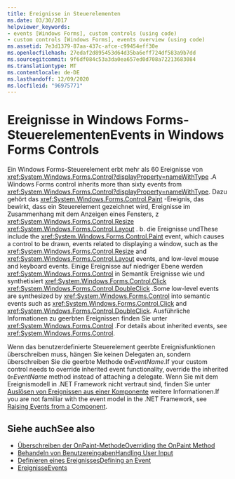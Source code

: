 ```yaml
---
title: Ereignisse in Steuerelementen
ms.date: 03/30/2017
helpviewer_keywords:
- events [Windows Forms], custom controls (using code)
- custom controls [Windows Forms], events overview (using code)
ms.assetid: 7e3d1379-87aa-437c-afce-c99454eff30e
ms.openlocfilehash: 27edaf2d895453d64d35ba6eff724df583a9b7dd
ms.sourcegitcommit: 9f6df084c53a3da0ea657ed0d708a72213683084
ms.translationtype: MT
ms.contentlocale: de-DE
ms.lasthandoff: 12/09/2020
ms.locfileid: "96975771"
---
```

# <a name="events-in-windows-forms-controls"></a><span data-ttu-id="23958-102">Ereignisse in Windows Forms-Steuerelementen</span><span class="sxs-lookup"><span data-stu-id="23958-102">Events in Windows Forms Controls</span></span>

<span data-ttu-id="23958-103">Ein Windows Forms-Steuerelement erbt mehr als 60 Ereignisse von <xref:System.Windows.Forms.Control?displayProperty=nameWithType> .</span><span class="sxs-lookup"><span data-stu-id="23958-103">A Windows Forms control inherits more than sixty events from <xref:System.Windows.Forms.Control?displayProperty=nameWithType>.</span></span> <span data-ttu-id="23958-104">Dazu gehört das <xref:System.Windows.Forms.Control.Paint> -Ereignis, das bewirkt, dass ein Steuerelement gezeichnet wird, Ereignisse im Zusammenhang mit dem Anzeigen eines Fensters, z <xref:System.Windows.Forms.Control.Resize> <xref:System.Windows.Forms.Control.Layout> . b. die Ereignisse und</span><span class="sxs-lookup"><span data-stu-id="23958-104">These include the <xref:System.Windows.Forms.Control.Paint> event, which causes a control to be drawn, events related to displaying a window, such as the <xref:System.Windows.Forms.Control.Resize> and <xref:System.Windows.Forms.Control.Layout> events, and low-level mouse and keyboard events.</span></span> <span data-ttu-id="23958-105">Einige Ereignisse auf niedriger Ebene werden <xref:System.Windows.Forms.Control> in Semantik Ereignisse wie und synthetisiert <xref:System.Windows.Forms.Control.Click> <xref:System.Windows.Forms.Control.DoubleClick> .</span><span class="sxs-lookup"><span data-stu-id="23958-105">Some low-level events are synthesized by <xref:System.Windows.Forms.Control> into semantic events such as <xref:System.Windows.Forms.Control.Click> and <xref:System.Windows.Forms.Control.DoubleClick>.</span></span> <span data-ttu-id="23958-106">Ausführliche Informationen zu geerbten Ereignissen finden Sie unter <xref:System.Windows.Forms.Control> .</span><span class="sxs-lookup"><span data-stu-id="23958-106">For details about inherited events, see <xref:System.Windows.Forms.Control>.</span></span>  
  
 <span data-ttu-id="23958-107">Wenn das benutzerdefinierte Steuerelement geerbte Ereignisfunktionen überschreiben muss, hängen Sie keinen Delegaten an, sondern überschreiben Sie die geerbte Methode `On`*EventName*.</span><span class="sxs-lookup"><span data-stu-id="23958-107">If your custom control needs to override inherited event functionality, override the inherited `On`*EventName* method instead of attaching a delegate.</span></span> <span data-ttu-id="23958-108">Wenn Sie mit dem Ereignismodell in .NET Framework nicht vertraut sind, finden Sie unter [Auslösen von Ereignissen aus einer Komponente](/previous-versions/visualstudio/visual-studio-2013/sh2e3k5z(v=vs.120)) weitere Informationen.</span><span class="sxs-lookup"><span data-stu-id="23958-108">If you are not familiar with the event model in the .NET Framework, see [Raising Events from a Component](/previous-versions/visualstudio/visual-studio-2013/sh2e3k5z(v=vs.120)).</span></span>  
  
## <a name="see-also"></a><span data-ttu-id="23958-109">Siehe auch</span><span class="sxs-lookup"><span data-stu-id="23958-109">See also</span></span>

- [<span data-ttu-id="23958-110">Überschreiben der OnPaint-Methode</span><span class="sxs-lookup"><span data-stu-id="23958-110">Overriding the OnPaint Method</span></span>](overriding-the-onpaint-method.md)
- [<span data-ttu-id="23958-111">Behandeln von Benutzereingaben</span><span class="sxs-lookup"><span data-stu-id="23958-111">Handling User Input</span></span>](handling-user-input.md)
- [<span data-ttu-id="23958-112">Definieren eines Ereignisses</span><span class="sxs-lookup"><span data-stu-id="23958-112">Defining an Event</span></span>](defining-an-event-in-windows-forms-controls.md)
- [<span data-ttu-id="23958-113">Ereignisse</span><span class="sxs-lookup"><span data-stu-id="23958-113">Events</span></span>](/dotnet/standard/events/index)
